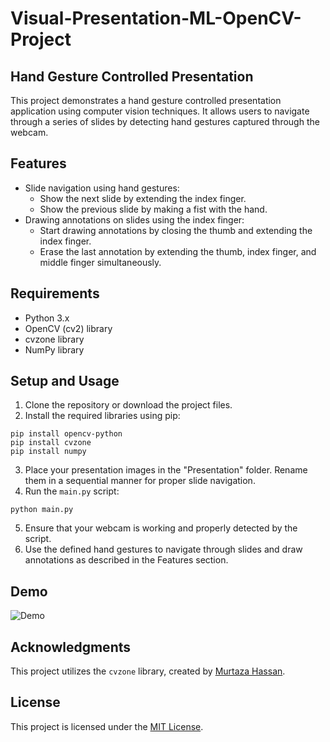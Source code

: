 # Visual-Presentation-ML-OpenCV-Project
## Hand Gesture Controlled Presentation

This project demonstrates a hand gesture controlled presentation application using computer vision techniques. It allows users to navigate through a series of slides by detecting hand gestures captured through the webcam.

## Features

- Slide navigation using hand gestures:
  - Show the next slide by extending the index finger.
  - Show the previous slide by making a fist with the hand.
- Drawing annotations on slides using the index finger:
  - Start drawing annotations by closing the thumb and extending the index finger.
  - Erase the last annotation by extending the thumb, index finger, and middle finger simultaneously.

## Requirements

- Python 3.x
- OpenCV (cv2) library
- cvzone library
- NumPy library

## Setup and Usage

1. Clone the repository or download the project files.
2. Install the required libraries using pip:
```
pip install opencv-python
pip install cvzone
pip install numpy
```
3. Place your presentation images in the "Presentation" folder. Rename them in a sequential manner for proper slide navigation.
4. Run the `main.py` script:
```
python main.py
```
5. Ensure that your webcam is working and properly detected by the script.
6. Use the defined hand gestures to navigate through slides and draw annotations as described in the Features section.

## Demo

![Demo](demo.gif)

## Acknowledgments

This project utilizes the `cvzone` library, created by [Murtaza Hassan](https://github.com/murtazahassan).

## License

This project is licensed under the [MIT License](LICENSE).
